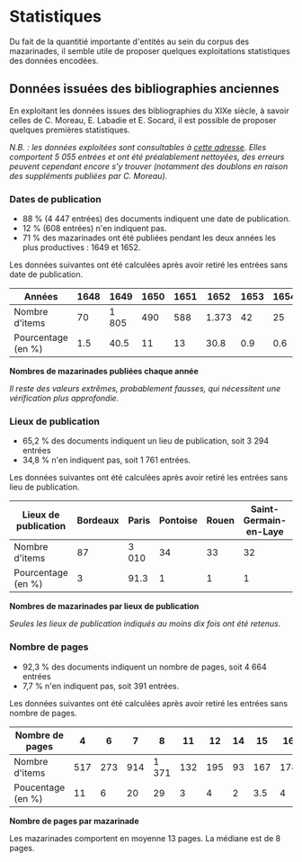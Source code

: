 # Statistiques

Du fait de la quantitié importante d'entités au sein du corpus des mazarinades, il semble utile de proposer quelques exploitations statistiques des données encodées.

## Données issuées des bibliographies anciennes

En exploitant les données issues des bibliographies du XIXe siècle, à savoir celles de C. Moreau, E. Labadie et E. Socard, il est possible de proposer quelques premières statistiques.

*N.B. : les données exploitées sont consultables à [cette adresse](https://antonomaz.huma-num.fr/tools/Biblio_Moreau.html). Elles comportent 5 055 entrées et ont été préalablement nettoyées, des erreurs peuvent cependant encore s'y trouver (notamment des doublons en raison des suppléments publiées par C. Moreau).*


###  Dates de publication

- 88 % (4 447 entrées) des documents indiquent une date de publication.
- 12 % (608 entrées) n'en indiquent pas.
- 71 % des mazarinades ont été publiées pendant les deux années les plus productives : 1649 et 1652.

Les données suivantes ont été calculées après avoir retiré les entrées sans date de publication.

| Années             | 1648 | 1649  | 1650 | 1651 | 1652  | 1653 | 1654 | 1655 | 1656 | Total |
|--------------------|------|-------|------|------|-------|------|------|------|------|-------|
| Nombre d'items     | 70   | 1 805 | 490  | 588  | 1.373 | 42   | 25   | 8    | 8    | 4 409 |
| Pourcentage (en %) | 1.5  | 40.5  | 11   | 13   | 30.8  | 0.9  | 0.6  | 0.2  | 0.2  | 98.7  |

**Nombres de mazarinades publiées chaque année**

*Il reste des valeurs extrêmes, probablement fausses, qui nécessitent une vérification plus approfondie.*

### Lieux de publication

- 65,2 % des documents indiquent un lieu de publication, soit 3 294 entrées
- 34,8 % n'en indiquent pas, soit 1 761 entrées.

Les données suivantes ont été calculées après avoir retiré les entrées sans lieu de publication.

| Lieux de publication | Bordeaux | Paris | Pontoise | Rouen | Saint-Germain-en-Laye | Total |
|----------------------|----------|-------|----------|-------|-----------------------|-------|
| Nombre d'items       | 87       | 3 010 | 34       | 33    | 32                    | 3 196 |
| Pourcentage (en %)   | 3        | 91.3  | 1        | 1     | 1                     | 97.3  |

**Nombres de mazarinades par lieux de publication**

*Seules les lieux de publication indiqués au moins dix fois ont été retenus.*

### Nombre de pages

- 92,3 % des documents indiquent un nombre de pages, soit 4 664 entrées
- 7,7 % n'en indiquent pas, soit 391 entrées.

Les données suivantes ont été calculées après avoir retiré les entrées sans nombre de pages.

| Nombre de pages   | 4   | 6   | 7   | 8     | 11  | 12  | 14 | 15  | 16  | Total |
|-------------------|-----|-----|-----|-------|-----|-----|----|-----|-----|-------|
| Nombre d'items    | 517 | 273 | 914 | 1 371 | 132 | 195 | 93 | 167 | 178 | 3840  |
| Poucentage (en %) | 11  | 6   | 20  | 29    | 3   | 4   | 2  | 3.5 | 4   | 82.5  |

**Nombre de pages par mazarinade**

Les mazarinades comportent en moyenne 13 pages. La médiane est de 8 pages.


